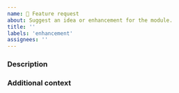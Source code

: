```yaml
---
name: 🚀 Feature request
about: Suggest an idea or enhancement for the module.
title: ''
labels: 'enhancement'
assignees: ''
---
```


<!-- **IMPORTANT!**
Before requesting a feature, please make sure that you have read through our documentation and existing [issues](https://github.com/nuxt/ui/issues?q=is%3Aissue+is%3Aopen+sort%3Aupdated-desc).
-->

### Description

<!--
A clear and concise description of what you think would be an helpful addition to the module, including the possible use cases and alternatives you have considered. If you have a working prototype or module that implements it, please include a link.
-->

### Additional context

<!--
Add any other context or screenshots about the feature request here.
-->
